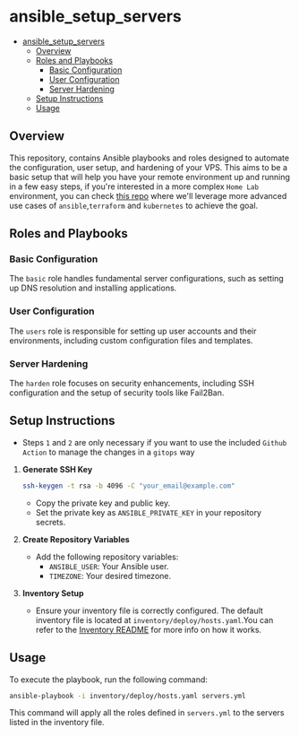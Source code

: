 # ansible_setup_servers

- [ansible\_setup\_servers](#ansible_setup_servers)
  - [Overview](#overview)
  - [Roles and Playbooks](#roles-and-playbooks)
    - [Basic Configuration](#basic-configuration)
    - [User Configuration](#user-configuration)
    - [Server Hardening](#server-hardening)
  - [Setup Instructions](#setup-instructions)
  - [Usage](#usage)

## Overview

This repository, contains Ansible playbooks and roles designed to automate the configuration, user setup, and hardening of your VPS. This aims to be a basic setup that will help you have your remote environment up and running in a few easy steps, if you're interested in a more complex `Home Lab` environment, you can check [this repo](https://github.com/LarryGF/terraHom) where we'll leverage more advanced use cases of `ansible`,`terraform` and `kubernetes` to achieve the goal.

## Roles and Playbooks

### Basic Configuration

The `basic` role handles fundamental server configurations, such as setting up DNS resolution and installing applications.

### User Configuration

The `users` role is responsible for setting up user accounts and their environments, including custom configuration files and templates.

### Server Hardening

The `harden` role focuses on security enhancements, including SSH configuration and the setup of security tools like Fail2Ban.

## Setup Instructions

- Steps `1` and `2` are only necessary if you want to use the included `Github Action` to manage the changes in a `gitops` way

1. **Generate SSH Key**

    ```sh
    ssh-keygen -t rsa -b 4096 -C "your_email@example.com"
    ```

   - Copy the private key and public key.
   - Set the private key as `ANSIBLE_PRIVATE_KEY` in your repository secrets.

2. **Create Repository Variables**
   - Add the following repository variables:
     - `ANSIBLE_USER`: Your Ansible user.
     - `TIMEZONE`: Your desired timezone.

3. **Inventory Setup**
   - Ensure your inventory file is correctly configured. The default inventory file is located at `inventory/deploy/hosts.yaml`.You can refer to the [Inventory README](inventory/deploy/README.md) for more info on how it works.

## Usage

To execute the playbook, run the following command:

```sh
ansible-playbook -i inventory/deploy/hosts.yaml servers.yml
```

This command will apply all the roles defined in `servers.yml` to the servers listed in the inventory file.
